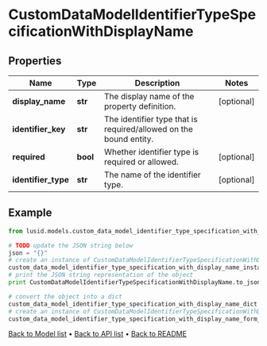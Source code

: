 # CustomDataModelIdentifierTypeSpecificationWithDisplayName


## Properties
Name | Type | Description | Notes
------------ | ------------- | ------------- | -------------
**display_name** | **str** | The display name of the property definition. | [optional] 
**identifier_key** | **str** | The identifier type that is required/allowed on the bound entity. | 
**required** | **bool** | Whether identifier type is required or allowed. | [optional] 
**identifier_type** | **str** | The name of the identifier type. | [optional] 

## Example

```python
from lusid.models.custom_data_model_identifier_type_specification_with_display_name import CustomDataModelIdentifierTypeSpecificationWithDisplayName

# TODO update the JSON string below
json = "{}"
# create an instance of CustomDataModelIdentifierTypeSpecificationWithDisplayName from a JSON string
custom_data_model_identifier_type_specification_with_display_name_instance = CustomDataModelIdentifierTypeSpecificationWithDisplayName.from_json(json)
# print the JSON string representation of the object
print CustomDataModelIdentifierTypeSpecificationWithDisplayName.to_json()

# convert the object into a dict
custom_data_model_identifier_type_specification_with_display_name_dict = custom_data_model_identifier_type_specification_with_display_name_instance.to_dict()
# create an instance of CustomDataModelIdentifierTypeSpecificationWithDisplayName from a dict
custom_data_model_identifier_type_specification_with_display_name_form_dict = custom_data_model_identifier_type_specification_with_display_name.from_dict(custom_data_model_identifier_type_specification_with_display_name_dict)
```
[Back to Model list](../README.md#documentation-for-models) &#8226; [Back to API list](../README.md#documentation-for-api-endpoints) &#8226; [Back to README](../README.md)


